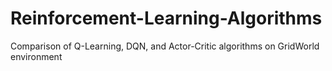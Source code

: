 # Reinforcement-Learning-Algorithms
Comparison of Q-Learning, DQN, and Actor-Critic algorithms on GridWorld environment
